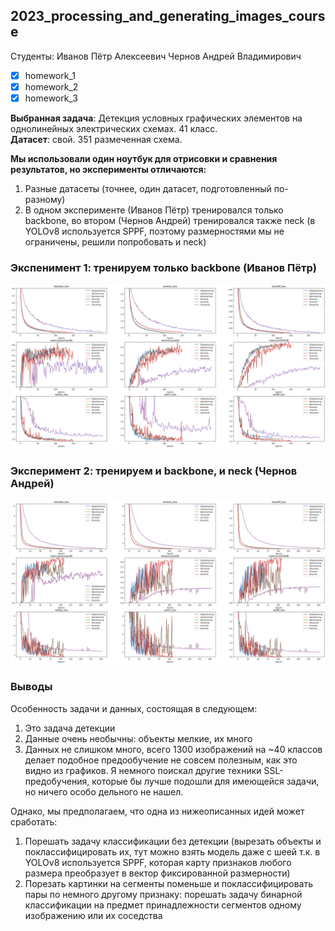 ## 2023_processing_and_generating_images_course

Студенты:
Иванов Пётр Алексеевич
Чернов Андрей Владимирович 

- [x] homework_1
- [x] homework_2
- [x] homework_3

**Выбранная задача**: Детекция условных графических элементов на однолинейных электрических схемах. 41 класс.  
**Датасет**: свой. 351 размеченная схема.

**Мы использовали один ноутбук для отрисовки и сравнения результатов, но эксперименты отличаются:**
1. Разные датасеты (точнее, один датасет, подготовленный по-разному)
2. В одном эксперименте (Иванов Пётр) тренировался только backbone, во втором (Чернов Андрей) тренировался также neck (в YOLOv8 используется SPPF, поэтому размерностями мы не ограничены, решили попробовать и neck)



### Экспенимент 1: тренируем только backbone (Иванов Пётр)

![img.png](img.png)

### Эксперимент 2: тренируем и backbone, и neck (Чернов Андрей)

![img_1.png](img_1.png)

### Выводы

Особенность задачи и данных, состоящая в следующем:

1. Это задача детекции
2. Данные очень необычны: объекты мелкие, их много
3. Данных не слишком много, всего 1300 изображений на ~40 классов делает подобное предообучение не совсем полезным, как это видно из графиков. Я немного поискал другие техники SSL-предобучения, которые бы лучше подошли для имеющейся задачи, но ничего особо дельного не нашел.

Однако, мы предполагаем, что одна из нижеописанных идей может сработать:

1. Порешать задачу классификации без детекции (вырезать объекты и поклассифицировать их, тут можно взять модель даже с шеей т.к. в YOLOv8 используется SPPF, которая карту признаков любого размера преобразует в вектор фиксированной размерности)
2. Порезать картинки на сегменты поменьше и поклассифицировать пары по немного другому признаку: порешать задачу бинарной классификации на предмет принадлежности сегментов одному изображению или их соседства
